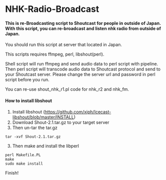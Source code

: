 # NHK-Radio-Broadcast

#### This is re-Broadcasting script to Shoutcast for people in outside of Japan. With this script, you can re-broadcast and listen nhk radio from outside of Japan.

You should run this script at server that located in Japan.

This scripts requires ffmpeg, perl, libshout(perl).

Shell script will run ffmpeg and send audio data to perl script with pipeline. 
Then perl script will transcode audio data to Shoutcast protocol and send to your Shoutcast server.
Please change the server url and password in perl script before you run.

You can re-use shout_nhk_r1.pl code for nhk_r2 and nhk_fm.



#### How to install libshout

1. Install libshout (https://github.com/xiph/Icecast-libshout/blob/master/INSTALL)
2. Download Shout-2.1.tar.gz to your target server
3. Then un-tar the tar.gz
```
tar -xvf Shout-2.1.tar.gz
```
3. Then make and install the libperl
```
perl Makefile.PL
make
sudo make install
```

Finish!

